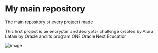 # My main repository
The main repository of every project I made

This first project is an encrypter and decrypter challenge created by Alura Latam by Oracle and its program ONE Oracle Next Education

![image](https://user-images.githubusercontent.com/116864696/212632306-13d56e7c-37a4-41f9-8340-159c124873a6.png)
